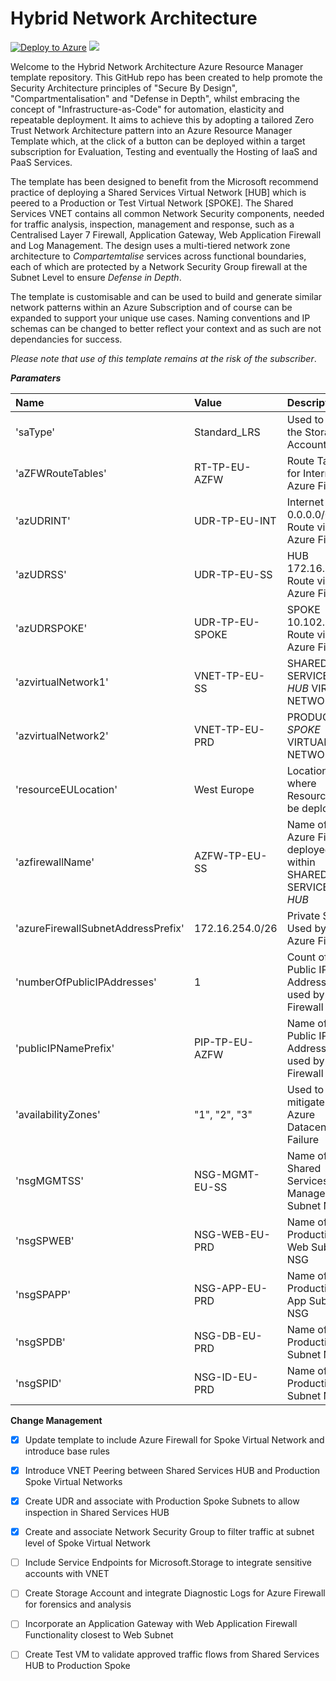 # Hybrid Network Architecture

[![Deploy to Azure](https://azuredeploy.net/deploybutton.png)](https://azuredeploy.net/) <a href="http://armviz.io/#/?load=https://raw.githubusercontent.com/DarrenMayes/HybridNetworkArchitecture/master/azuredeploy.json" target="_blank">
  <img src="http://armviz.io/visualizebutton.png"/>
</a>

Welcome to the Hybrid Network Architecture Azure Resource Manager template repository. This GitHub repo has been created to help promote the Security Architecture principles of "Secure By Design", "Compartmentalisation" and "Defense in Depth", whilst embracing the concept of "Infrastructure-as-Code" for automation, elasticity and repeatable deployment. It aims to achieve this by adopting a tailored Zero Trust Network Architecture pattern into an Azure Resource Manager Template which, at the click of a button can be deployed within a target subscription for Evaluation, Testing and eventually the Hosting of IaaS and PaaS Services. 

The template has been designed to benefit from the Microsoft recommend practice of deploying a Shared Services Virtual Network [HUB] which is peered to a Production or Test Virtual Network [SPOKE]. The Shared Services VNET contains all common Network Security components, needed for traffic analysis, inspection, management and response, such as a Centralised Layer 7 Firewall, Application Gateway, Web Application Firewall and Log Management. The design uses a multi-tiered network zone architecture to *Compartemtalise* services across functional boundaries, each of which are protected by a Network Security Group firewall at the Subnet Level to ensure *Defense in Depth*. 

The template is customisable and can be used to build and generate similar network patterns within an Azure Subscription and of course can be expanded to support your unique use cases. Naming conventions and IP schemas can be changed to better reflect your context and as such are not dependancies for success. 

*Please note that use of this template remains at the risk of the subscriber*. 

***Paramaters***

|Name                                   |Value              |Description                                                      |
|:---                                   |:---               |:---                                                             |
|'saType'                               |Standard_LRS       |Used to define the Storage Account Type                          |
|'aZFWRouteTables'                      |RT-TP-EU-AZFW      |Route Table for Internet  via Azure Firewall                     |
|'azUDRINT'                             |UDR-TP-EU-INT      |Internet 0.0.0.0/0 Route via Azure Firewall                      |
|'azUDRSS'                              |UDR-TP-EU-SS       |HUB 172.16.0.0/16 Route via Azure Firewall                       |                                     
|'azUDRSPOKE'                           |UDR-TP-EU-SPOKE    |SPOKE 10.102.0.0/16 Route via Azure Firewall                     |                                        
|'azvirtualNetwork1'                    |VNET-TP-EU-SS      |SHARED SERVICES *HUB* VIRTUAL NETWORK                            |
|'azvirtualNetwork2'                    |VNET-TP-EU-PRD     |PRODUCTION *SPOKE* VIRTUAL NETWORK                               |
|'resourceEULocation'                   |West Europe        |Location where Resources will be deployed                        |
|'azfirewallName'                       |AZFW-TP-EU-SS      |Name of the Azure Firewall deployed within SHARED SERVICES *HUB* |
|'azureFirewallSubnetAddressPrefix'     |172.16.254.0/26    |Private Subnet Used by the Azure Firewall                        |
|'numberOfPublicIPAddresses'            |1                  |Count of Public IP Addressess used by Azure Firewall             |
|'publicIPNamePrefix'                   |PIP-TP-EU-AZFW     |Name of the Public IP Addressess used by Azure Firewall          |  
|'availabilityZones'                    |"1", "2", "3"      |Used to mitigate risk of Azure Datacenter Failure                |                                       
|'nsgMGMTSS'                            |NSG-MGMT-EU-SS     |Name of Shared Services Management Subnet NSG                    |                                      
|'nsgSPWEB'                             |NSG-WEB-EU-PRD     |Name of Production Web Subnet NSG                                | 
|'nsgSPAPP'                             |NSG-APP-EU-PRD     |Name of Production App Subnet NSG                                |                               
|'nsgSPDB'                              |NSG-DB-EU-PRD      |Name of Production DB Subnet NSG                                 |                                
|'nsgSPID'                              |NSG-ID-EU-PRD      |Name of Production DB Subnet NSG                                 |                               


**Change Management**
- [x] Update template to include Azure Firewall for Spoke Virtual Network and introduce base rules
- [x] Introduce VNET Peering between Shared Services HUB and Production Spoke Virtual Networks
- [x] Create UDR and associate with Production Spoke Subnets to allow inspection in Shared Services HUB
- [x] Create and associate Network Security Group to filter traffic at subnet level of Spoke Virtual Network
- [ ] Include Service Endpoints for Microsoft.Storage to integrate sensitive accounts with VNET
- [ ] Create Storage Account and integrate Diagnostic Logs for Azure Firewall for forensics and analysis
- [ ] Incorporate an Application Gateway with Web Application Firewall Functionality closest to Web Subnet
- [ ] Create Test VM to validate approved traffic flows from Shared Services HUB to Production Spoke

